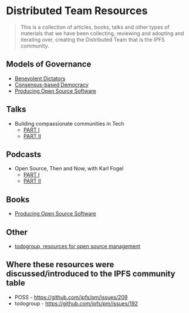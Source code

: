# Distributed Team Resources

> This is a collection of articles, books, talks and other types of materials that we have been collecting, reviewing and adopting and iterating over, creating the Distributed Team that is the IPFS community.

## Models of Governance

- [Benevolent Dictators](http://producingoss.com/en/social-infrastructure.html#benevolent-dictator)
- [Consensus-based Democracy](http://producingoss.com/en/consensus-democracy.html)
- [Producing Open Source Software](http://producingoss.com/)

## Talks

- Building compassionate communities in Tech
  - [PART I](https://www.youtube.com/watch?v=PSv7GIX-XQ0)
  - [PART II](https://vimeo.com/77289729)

## Podcasts

- Open Source, Then and Now, with Karl Fogel 
  - [PART I](https://changelog.com/rfc/1)
  - [PART II](https://changelog.com/rfc/2)

## Books

- [Producing Open Source Software](http://producingoss.com/)

## Other

- [todogroup, resources for open source management](http://todogroup.org/)

## Where these resources were discussed/introduced to the IPFS community table

- POSS - https://github.com/ipfs/pm/issues/209
- todogroup - https://github.com/ipfs/pm/issues/192
